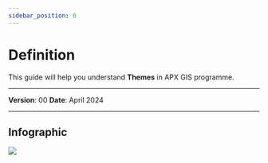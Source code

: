 ```yaml
---
sidebar_position: 0
---
```

# Definition

This guide will help you understand **Themes** in APX GIS programme.

------------

**Version**: 00
**Date**: April 2024

------------
## **Infographic**

![](/img/10.Themes/themes-def01.png)